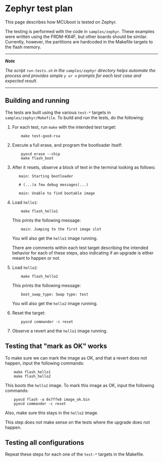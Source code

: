 # Zephyr test plan

This page describes how MCUboot is tested on Zephyr.

The testing is performed with the code in `samples/zephyr`. These examples
were written using the FRDM-K64F, but other boards should be similar.
Currently, however, the partitions are hardcoded in the Makefile targets
to the flash memory.

---
***Note***

*The script `run-tests.sh` in the `samples/zephyr` directory helps*
*automate the process and provides simple `y or n` prompts for each test*
*case and expected result.*

---

## Building and running

The tests are built using the various `test-*` targets in
`samples/zephyr/Makefile`. To build and run the tests, do the following:

1. For each test, run `make` with the intended test target:

   ```
       make test-good-rsa
   ```

2. Execute a full erase, and program the bootloader itself:

   ```
       pyocd erase --chip
       make flash_boot
   ```

3. After it resets, observe a block of text in the terminal looking as
   follows:

   ```
      main: Starting bootloader

      # (...)a few debug messages(...)

      main: Unable to find bootable image
   ```

4. Load `hello1`:

   ```
       make flash_hello1
   ```

   This prints the following message:

   ```
       main: Jumping to the first image slot
   ```
   You will also get the `hello1` image running.

   There are comments within each test target describing the intended
   behavior for each of these steps, also indicating if an upgrade is
   either meant to happen or not.

5. Load `hello2`:

   ```
       make flash_hello2
   ```

   This prints the following message:

   ```
       boot_swap_type: Swap type: test
   ```
   You will also get the `hello2` image running.

6. Reset the target:

   ```
       pyocd commander -c reset
   ```

7. Observe a revert and the `hello1` image running.

## Testing that "mark as OK" works

To make sure we can mark the image as OK, and that a revert does not
happen, input the following commands:

```
    make flash_hello1
    make flash_hello2
```

This boots the `hello2` image.
To mark this image as OK, input the following commands:

```
    pyocd flash -a 0x7ffe8 image_ok.bin
    pyocd commander -c reset
```

Also, make sure this stays in the `hello2` image.

This step does not make sense on the tests where the upgrade does not
happen.

## Testing all configurations

Repeat these steps for each one of the `test-*` targets in the Makefile.
